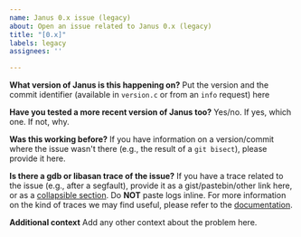 ```yaml
---
name: Janus 0.x issue (legacy)
about: Open an issue related to Janus 0.x (legacy)
title: "[0.x]"
labels: legacy
assignees: ''

---
```


**What version of Janus is this happening on?**
Put the version and the commit identifier (available in `version.c` or from an `info` request) here

**Have you tested a more recent version of Janus too?**
Yes/no. If yes, which one. If not, why.

**Was this working before?**
If you have information on a version/commit where the issue wasn't there (e.g., the result of a `git bisect`), please provide it here.

**Is there a gdb or libasan trace of the issue?**
If you have a trace related to the issue (e.g., after a segfault), provide it as a gist/pastebin/other link here, or as a [collapsible section](https://gist.github.com/pierrejoubert73/902cc94d79424356a8d20be2b382e1ab). Do **NOT** paste logs inline. For more information on the kind of traces we may find useful, please refer to the [documentation](https://janus-legacy.conf.meetecho.com/docs/debug).

**Additional context**
Add any other context about the problem here.
